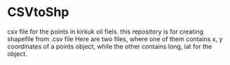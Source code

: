 # CSVtoShp
csv file for the points in kirkuk oil fiels. this repository is for creating shapefile from .csv file
Here are two files, where one of them contains x, y coordinates of a points object, while the other contains long, lat for the object.


